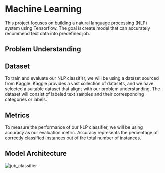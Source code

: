 # Machine Learning
This project focuses on building a natural language processing (NLP) system using Tensorflow. The goal is create model that can accurately recommend text data into predefined job.

## Problem Understanding

## Dataset
To train and evaluate our NLP classifier, we will be using a dataset sourced from Kaggle. Kaggle provides a vast collection of datasets, and we have selected a suitable dataset that aligns with our problem understanding. The dataset will consist of labeled text samples and their corresponding categories or labels.

## Metrics
To measure the performance of our NLP classifier, we will be using accuracy as our evaluation metric. Accuracy represents the percentage of correctly classified instances out of the total number of instances.

## Model Architecture
![job_classifier](https://github.com/arviereyhan/CareerLeap/assets/88980651/63a38c06-98cc-4614-99b4-57ee4042adcb)
